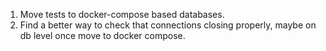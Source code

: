 1. Move tests to docker-compose based databases.
4. Find a better way to check that connections closing properly, maybe on db level once move to docker compose.